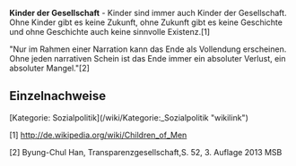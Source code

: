 **Kinder der Gesellschaft** - Kinder sind immer auch Kinder der
Gesellschaft. Ohne Kinder gibt es keine Zukunft, ohne Zukunft gibt es
keine Geschichte und ohne Geschichte auch keine sinnvolle Existenz.[1]

"Nur im Rahmen einer Narration kann das Ende als Vollendung erscheinen.
Ohne jeden narrativen Schein ist das Ende immer ein absoluter Verlust,
ein absoluter Mangel."[2]

Einzelnachweise
---------------

<references />
[Kategorie: Sozialpolitik](/wiki/Kategorie:_Sozialpolitik "wikilink")

[1] <http://de.wikipedia.org/wiki/Children_of_Men>

[2] Byung-Chul Han, Transparenzgesellschaft,S. 52, 3. Auflage 2013 MSB
